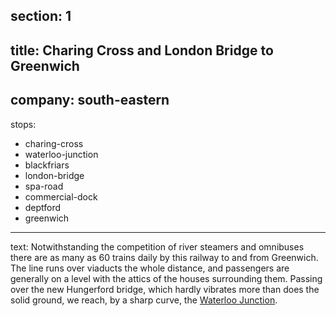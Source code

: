 ﻿section: 1
----
title: Charing Cross and London Bridge to Greenwich
----
company: south-eastern
----
stops:
- charing-cross
- waterloo-junction
- blackfriars
- london-bridge
- spa-road
- commercial-dock
- deptford
- greenwich
----
text: Notwithstanding the competition of river steamers and omnibuses there are as many as 60 trains daily by this railway to and from Greenwich. The line runs over viaducts the whole distance, and passengers are generally on a level with the attics of the houses surrounding them. Passing over the new Hungerford bridge, which hardly vibrates more than does the solid ground, we reach, by a sharp curve, the [Waterloo Junction](/stations/waterloo-junction).
